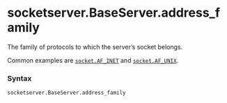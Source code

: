 # socketserver.BaseServer.address_family

The family of protocols to which the server’s socket belongs.

Common examples are [`socket.AF_INET`](/modules/socket/AF_INET.md) and [`socket.AF_UNIX`](/modules/socket/AF_UNIX.md).

### Syntax

```python
socketserver.BaseServer.address_family
```
